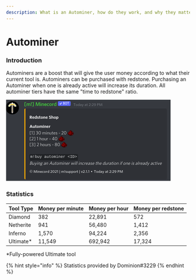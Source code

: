 ```yaml
---
description: What is an Autominer, how do they work, and why they matter?
---
```


# Autominer

### Introduction

Autominers are a boost that will give the user money according to what their current tool is. Autominers can be purchased with redstone. Purchasing an Autominer when one is already active will increase its duration. All autominer tiers have the same "time to redstone" ratio.

![Autominer Timers](<../.gitbook/assets/image (6).png>)

### Statistics

| Tool Type  | Money per minute | Money per hour | Money per redstone |
| ---------- | ---------------- | -------------- | ------------------ |
| Diamond    | 382              | 22,891         | 572                |
| Netherite  | 941              | 56,480         | 1,412              |
| Inferno    | 1,570            | 94,224         | 2,356              |
| Ultimate\* | 11,549           | 692,942        | 17,324             |

\*Fully-powered Ultimate tool

{% hint style="info" %}
Statistics provided by Dominion#3229
{% endhint %}

